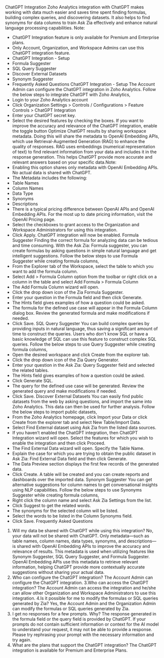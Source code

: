 ChatGPT Integration
Zoho Analytics integration with ChatGPT makes working with data much easier and saves time spent finding formulas, building complex queries, and discovering datasets. It also helps to find synonyms for data columns to train Ask Zia effectively and enhance natural language processing capabilities.
Note:
- ChatGPT Integration feature is only available for Premium and Enterprise plans.
- Only Account, Organization, and Workspace Admins can use this ChatGPT integration feature.
- ChatGPT Integration - Setup
- Formula Suggester
- SQL Query Suggester
- Discover External Datasets
- Synonym Suggester
- Frequently Asked Questions
ChatGPT Integration - Setup
The Account Admin can configure the ChatGPT integration in Zoho Analytics.
Follow the below steps to integrate ChatGPT with Zoho Analytics,
- Login to your Zoho Analytics account
- Click Organization Settings > Controls / Configurations > Feature Controls > ChatGPT Integration
- Enter your ChatGPT secret key.
- Select the desired features by checking the boxes.
If you want to improve the accuracy and relevance of the ChatGPT integration, enable the toggle button Optimize ChatGPT results by sharing workspace metadata. Doing this will share the metadata to OpenAI Embedding APIs, which use Retrieval-Augmented Generation (RAG) to enhance the quality of responses.
RAG uses embeddings (numerical representation of text) to find relevant information from your data and includes it in the response generation. This helps ChatGPT provide more accurate and relevant answers based on your specific data.Note:
- Enabling this option shares only metadata with OpenAI Embedding APIs. No actual data is shared with ChatGPT.
- The Metadata includes the following:
- Table Names
- Column Names
- Data Type
- Synonyms
- Descriptions
- There is a typical pricing difference between OpenAI APIs and OpenAI Embedding APIs. For the most up to date pricing information, visit the OpenAI Pricing page.
- Select the checkboxes to grant access to the Organization and Workspace Administrators for using this integration.
- Click Apply. ChatGPT integration will now be enabled.
Formula Suggester
Finding the correct formula for analyzing data can be tedious and time consuming. With the Ask Zia: Formula suggester, you can create formulas by asking questions in simple natural language and get intelligent suggestions.
Follow the below steps to use Formula Suggester while creating formula columns,
- From the Explorer tab of the Workspace, select the table to which you want to add the formula column.
- Select Add > Formula Column option from the toolbar or right click on a column in the table and select Add Formula > Formula Column
- The Add Formula Column wizard will open.
- Click the drop down icon of the Zia Formula Suggester.
- Enter your question in the Formula field and then click Generate.
- The Hints field gives examples of how a question could be asked.
- The formula for the defined use case will appear in the Formula Column dialog box. Review the generated formula and make modifications if needed.
- Click Save.
SQL Query Suggester
You can build complex queries by providing inputs in natural language, thus saving a significant amount of time to construct the queries. Users who don't know SQL or have a basic knowledge of SQL can use this feature to construct complex SQL queries.
Follow the below steps to use Query Suggester while creating formula columns,
- Open the desired workspace and click Create from the explorer tab.
- Click the drop down icon of the Zia Query Generator.
- Enter your question in the Ask Zia: Query Suggester field and selected the related tables.
- The Hints field gives examples of how a question could be asked.
- Click Generate SQL.
- The query for the defined use case will be generated. Review the generated query and make modifications if needed.
- Click Save.
Discover External Datasets
You can easily find public datasets from the web by asking questions, and import the same into Zoho Analytics. This data can then be used for further analysis.
Follow the below steps to import public datasets,
- From the Zoho Analytics homepage, click Import your Data or click Create from the explorer tab and select New Table/Import Data.
- Select Find External dataset using Ask Zia from the listed data sources.
- If you haven’t enabled the ChatGPT integration, then ChatGPT Integration wizard will open. Select the features for which you wish to enable the integration and then click Proceed.
- The Find External Data wizard will open. Specify the Table Name.
- Explain the case for which you are trying to obtain the public dataset in Ask Zia: Find External Data field and then click Generate.
- The Data Preview section displays the first few records of the generated data.
- Click Create. A table will be created and you can create reports and dashboards over the imported data.
Synonym Suggester
You can get alternative suggestions for column names to get conversational insights using NLP capabilities.
Follow the below steps to use Synonyms Suggester while creating formula columns,
- Right click the column name and select Ask Zia Settings from the list.
- Click Suggest to get the related words.
- The synonyms for the selected column will be listed.
- Select the words to be listed in the Column Synonyms field.
- Click Save.
Frequently Asked Questions
1. Will my data be shared with ChatGPT while using this integration?
No, your data will not be shared with ChatGPT. Only metadata—such as table names, column names, data types, synonyms, and descriptions—is shared with OpenAI Embedding APIs to improve the accuracy and relevance of results. This metadata is used when utilizing features like Synonym Suggester, SQL Query Suggester, and Formula Suggester. OpenAI Embedding APIs use this metadata to retrieve relevant information, helping ChatGPT provide more contextually accurate suggestions without sharing your actual data.
2. Who can configure the ChatGPT integration?
The Account Admin can configure the ChatGPT integration.
3.Who can access the ChatGPT integration?
The Account Admin can access the integration and he/she can allow other Organization and Workspace Administrators to use this integration.
4.Is it possible for me to modify the formulas or SQL queries generated by Zia?
Yes, the Account Admin and the Organization Admin can modify the formulas or SQL queries generated by Zia.
5. I get no responses for a few prompts. Why?
The response generated in the formula field or the query field is provided by ChatGPT. If your prompts do not contain sufficient information or context for the AI model to understand your request, it may not be able to provide a response. Please try rephrasing your prompt with the necessary information and try again.
6. What are the plans that support the ChatGPT integration?
The ChatGPT integration is available for Premium and Enterprise Plans.